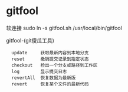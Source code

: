 # gitfool
软连接
sudo ln -s gitfool.sh /usr/local/bin/gitfool

gitfool-(git傻瓜工具)

      update     获取最新内容到本地分支
      reset      撤销提交记录到指定状态
      checkout   检出一个分支或路径到工作区
      log        显示提交日志
      revertAll  恢复数据为最新版
      revert     恢复某个文件的最新代码
